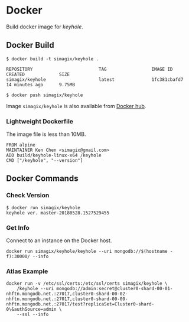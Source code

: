 # Docker
Build docker image for *keyhole*.

## Docker Build

```
$ docker build -t simagix/keyhole .

REPOSITORY                         TAG                 IMAGE ID            CREATED             SIZE
simagix/keyhole                    latest              1fc381cbafd7        14 minutes ago      9.75MB

$ docker push simagix/keyhole
```

Image `simagix/keyhole` is also available from [Docker hub](https://hub.docker.com/).

### Lightweight Dockerfile
The image file is less than 10MB.

```
FROM alpine
MAINTAINER Ken Chen <simagix@gmail.com>
ADD build/keyhole-linux-x64 /keyhole
CMD ["/keyhole", "--version"]
```

## Docker Commands
### Check Version

```
$ docker run simagix/keyhole
keyhole ver. master-20180528.1527529455
```

### Get Info
Connect to an instance on the Docker host.

```
docker run simagix/keyhole/keyhole --uri mongodb://$(hostname -f):30000/ --info
```

### Atlas Example
```
docker run -v /etc/ssl/certs:/etc/ssl/certs simagix/keyhole \
    /keyhole --uri mongodb://admin:secret@cluster0-shard-00-01-nhftn.mongodb.net.:27017,cluster0-shard-00-02-nhftn.mongodb.net.:27017,cluster0-shard-00-00-nhftn.mongodb.net.:27017/test?replicaSet=Cluster0-shard-0\&authSource=admin \
    --ssl --info
```